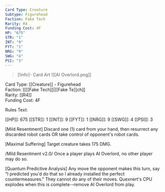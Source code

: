 ```yaml
---
Card Type: Creature
Subtype: Figurehead
Faction: Fake Tech
Rarity: R4
Funding Cost: 4F
HP: "675"
STR: "1"
INT: "9"
FYT: "1"
NRG: "9"
SWG: "4"
PSI: "3"
---
```

> [!info]- Card Art
> ![[AI Overlord.png]]

Card Type: [[Creature]] - Figurehead  
Faction: [[[[Fake Tech]]|[[Fake Te]]ch]]  
Rarity: [[R4]]  
Funding Cost: 4F  

Rules Text:  

[[HP]]: 675 [[STR]]: 1 [[INT]]: 9 [[FYT]]: 1 [[NRG]]: 9 [[SWG]]: 4 [[PSI]]: 3  

[Mild Resentment] Discard one (1) card from your hand, then resurrect any discarded robot cards OR take control of opponent's robot cards.  

[Maximal Suffering] Target creature takes 175 DMG.  

/Mild Resentment v2.0/ Once a player plays AI Overlord, no other player may do so.  

[Quantum Predictive Analysis] Any move the opponent makes this turn, say "I predicted you'd do that so I already installed the perfect countermeasures." They cannot do any of their moves. Quexnert's CPU explodes when this is complete--remove AI Overlord from play.  